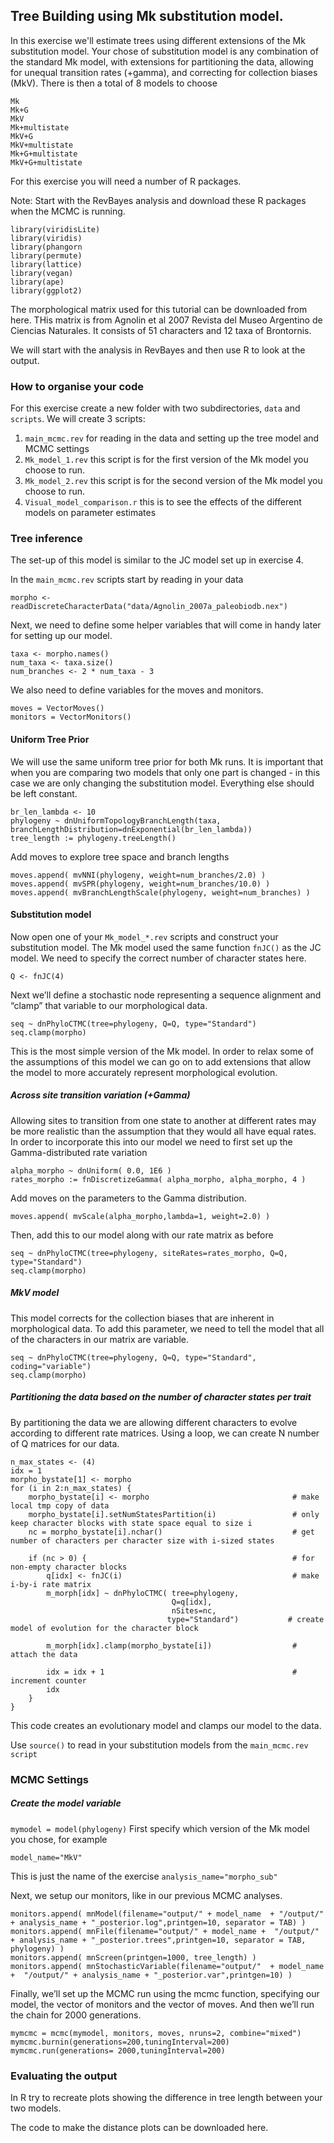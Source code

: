 ## Tree Building using Mk substitution model. 

In this exercise we'll estimate trees using different extensions of the Mk substitution model. Your chose of substitution model is any combination of the standard Mk model, with extensions for partitioning the data, allowing for unequal transition rates (+gamma), and correcting for collection biases (MkV).
There is then a total of 8 models to choose 

```
Mk
Mk+G
MkV
Mk+multistate
MkV+G
MkV+multistate
Mk+G+multistate
MkV+G+multistate

```
 
For this exercise you will need a number of R packages.

Note: Start with the RevBayes analysis and download these R packages when the MCMC is running.

```
library(viridisLite)
library(viridis)
library(phangorn
library(permute)
library(lattice)
library(vegan)
library(ape)
library(ggplot2)
``` 

The morphological matrix used for this tutorial can be downloaded from here. THis matrix is from Agnolin et al 2007 Revista del Museo Argentino de Ciencias Naturales. It consists of 51 characters and 12 taxa of Brontornis.

We will start with the analysis in RevBayes and then use R to look at the output. 

### How to organise your code 

For this exercise create a new folder with two subdirectories, `data` and `scripts`.
We will create 3 scripts:

1. `main_mcmc.rev` for reading in the data and setting up the tree model and MCMC settings
2. `Mk_model_1.rev` this script is for the first version of the Mk model you choose to run. 
3. `Mk_model_2.rev` this script is for the second version of the Mk model you choose to run. 
4. `Visual_model_comparison.r` this is to see the effects of the different models on parameter estimates

### Tree inference
The set-up of this model is similar to the JC model set up in exercise 4.

In the `main_mcmc.rev` scripts start by reading in your data 

`morpho <- readDiscreteCharacterData("data/Agnolin_2007a_paleobiodb.nex")`

Next, we need to define some helper variables that will come in handy later for setting up our model.

```
taxa <- morpho.names()
num_taxa <- taxa.size()
num_branches <- 2 * num_taxa - 3
```

We also need to define variables for the moves and monitors.

```
moves = VectorMoves()
monitors = VectorMonitors()
```


#### Uniform Tree Prior
We will use the same uniform tree prior for both Mk runs. It is important that when you are comparing two models that only one part is changed - in this case we are only changing the substitution model. Everything else should be left constant. 

```
br_len_lambda <- 10
phylogeny ~ dnUniformTopologyBranchLength(taxa, branchLengthDistribution=dnExponential(br_len_lambda)) 
tree_length := phylogeny.treeLength()
```

Add moves to explore tree space and branch lengths 

```
moves.append( mvNNI(phylogeny, weight=num_branches/2.0) )
moves.append( mvSPR(phylogeny, weight=num_branches/10.0) )
moves.append( mvBranchLengthScale(phylogeny, weight=num_branches) )

```

#### Substitution model

Now open one of your `Mk_model_*.rev` scripts and construct your substitution model.
The Mk model used the same function `fnJC()` as the JC model. We need to specify the correct number of character states here. 

`Q <- fnJC(4)`

Next we’ll define a stochastic node representing a sequence alignment and “clamp” that variable to our morphological data.

```
seq ~ dnPhyloCTMC(tree=phylogeny, Q=Q, type="Standard")
seq.clamp(morpho)
```

This is the most simple version of the Mk model. In order to relax some of the assumptions of this model we can go on to add extensions that allow the model to more accurately represent morphological evolution.

##### Across site transition variation (+Gamma)
Allowing sites to transition from one state to another at different rates may be more realistic than the assumption that they would all have equal rates. In order to incorporate this into our model we need to first set up the Gamma-distributed rate variation

```
alpha_morpho ~ dnUniform( 0.0, 1E6 )
rates_morpho := fnDiscretizeGamma( alpha_morpho, alpha_morpho, 4 )
```
Add moves on the parameters to the Gamma distribution.

`moves.append( mvScale(alpha_morpho,lambda=1, weight=2.0) )`

Then, add this to our model along with our rate matrix as before

```
seq ~ dnPhyloCTMC(tree=phylogeny, siteRates=rates_morpho, Q=Q, type="Standard")
seq.clamp(morpho)
```

##### MkV model 
This model corrects for the collection biases that are inherent in morphological data. To add this parameter, we need to tell the model that all of the characters in our matrix are variable. 

```
seq ~ dnPhyloCTMC(tree=phylogeny, Q=Q, type="Standard", coding="variable")
seq.clamp(morpho)
```

##### Partitioning the data based on the number of character states per trait 
By partitioning the data we are allowing different characters to evolve according to different rate matrices. Using a loop, we can create N number of Q matrices for our data. 

```
n_max_states <- (4)
idx = 1
morpho_bystate[1] <- morpho
for (i in 2:n_max_states) {
    morpho_bystate[i] <- morpho                                # make local tmp copy of data
    morpho_bystate[i].setNumStatesPartition(i)                 # only keep character blocks with state space equal to size i
    nc = morpho_bystate[i].nchar()                             # get number of characters per character size with i-sized states

    if (nc > 0) {                                              # for non-empty character blocks
        q[idx] <- fnJC(i)                                      # make i-by-i rate matrix
        m_morph[idx] ~ dnPhyloCTMC( tree=phylogeny,
                                    Q=q[idx],
                                    nSites=nc,
                                   type="Standard")           # create model of evolution for the character block

        m_morph[idx].clamp(morpho_bystate[i])                  # attach the data

        idx = idx + 1                                          # increment counter
        idx
    }
}

```

This code creates an evolutionary model and clamps our model to the data. 


Use `source()` to read in your substitution models from the `main_mcmc.rev script`
### MCMC Settings 

##### Create the model variable

 

`mymodel = model(phylogeny)`
First specify which version of the Mk model you chose, for example 

`model_name="MkV"`

This is just the name of the exercise
`analysis_name="morpho_sub"`

Next, we setup our monitors, like in our previous MCMC analyses.

```
monitors.append( mnModel(filename="output/" + model_name  + "/output/" + analysis_name + "_posterior.log",printgen=10, separator = TAB) )
monitors.append( mnFile(filename="output/" + model_name +  "/output/" + analysis_name + "_posterior.trees",printgen=10, separator = TAB, phylogeny) )
monitors.append( mnScreen(printgen=1000, tree_length) )
monitors.append( mnStochasticVariable(filename="output/"  + model_name +  "/output/" + analysis_name + "_posterior.var",printgen=10) )
```


Finally, we’ll set up the MCMC run using the mcmc function, specifying our model, the vector of monitors and the vector of moves. And then we’ll run the chain for 2000 generations.

```
mymcmc = mcmc(mymodel, monitors, moves, nruns=2, combine="mixed")
mymcmc.burnin(generations=200,tuningInterval=200)
mymcmc.run(generations= 2000,tuningInterval=200)

```

### Evaluating the output

In R try to recreate plots showing the difference in tree length between your two models.

The code to make the distance plots can be downloaded here. 





 


